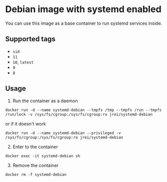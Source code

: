 # Debian image with systemd enabled

You can use this image as a base container to run systemd services inside.

## Supported tags
 - `sid`
 - `11`
 - `10`, `latest`
 - `9`
 - `8`

## Usage

1. Run the container as a daemon

`docker run -d --name systemd-debian --tmpfs /tmp --tmpfs /run --tmpfs /run/lock -v /sys/fs/cgroup:/sys/fs/cgroup:ro jrei/systemd-debian`

or if it doesn't work

`docker run -d --name systemd-debian --privileged -v /sys/fs/cgroup:/sys/fs/cgroup:ro jrei/systemd-debian`

2. Enter to the container

`docker exec -it systemd-debian sh`

3. Remove the container

`docker rm -f systemd-debian`
